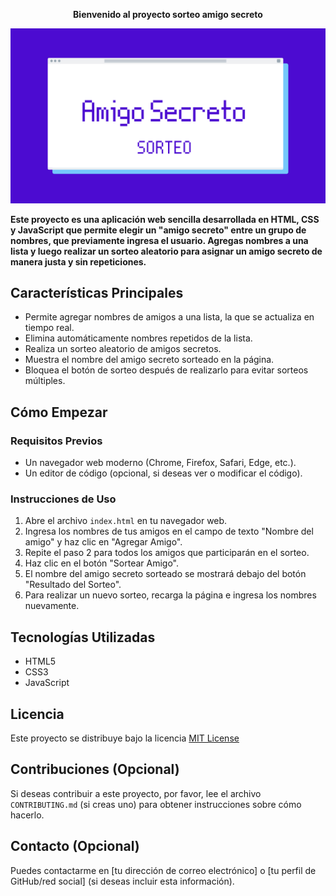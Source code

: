 <p align="center"><strong>Bienvenido al proyecto sorteo amigo secreto</strong></p>

![banner amigo secreto](assets/banner-proyecto.png)

**Este proyecto es una aplicación web sencilla desarrollada en HTML, CSS y JavaScript que permite elegir un "amigo secreto" entre un grupo de nombres, que previamente ingresa el usuario.  Agregas nombres a una lista y luego realizar un sorteo aleatorio para asignar un amigo secreto de manera justa y sin repeticiones.**

## Características Principales

*   Permite agregar nombres de amigos a una lista, la que se actualiza en tiempo real.
*   Elimina automáticamente nombres repetidos de la lista.
*   Realiza un sorteo aleatorio de amigos secretos.
*   Muestra el nombre del amigo secreto sorteado en la página.
*   Bloquea el botón de sorteo después de realizarlo para evitar sorteos múltiples.

## Cómo Empezar

### Requisitos Previos

*   Un navegador web moderno (Chrome, Firefox, Safari, Edge, etc.).
*   Un editor de código (opcional, si deseas ver o modificar el código).

### Instrucciones de Uso

1.  Abre el archivo `index.html` en tu navegador web.
2.  Ingresa los nombres de tus amigos en el campo de texto "Nombre del amigo" y haz clic en "Agregar Amigo".
3.  Repite el paso 2 para todos los amigos que participarán en el sorteo.
4.  Haz clic en el botón "Sortear Amigo".
5.  El nombre del amigo secreto sorteado se mostrará debajo del botón "Resultado del Sorteo".
6.  Para realizar un nuevo sorteo, recarga la página e ingresa los nombres nuevamente.

## Tecnologías Utilizadas

*   HTML5
*   CSS3
*   JavaScript

## Licencia

Este proyecto se distribuye bajo la licencia [MIT License](LICENSE)

## Contribuciones (Opcional)

Si deseas contribuir a este proyecto, por favor, lee el archivo `CONTRIBUTING.md` (si creas uno) para obtener instrucciones sobre cómo hacerlo.

## Contacto (Opcional)

Puedes contactarme en [tu dirección de correo electrónico] o [tu perfil de GitHub/red social] (si deseas incluir esta información).
